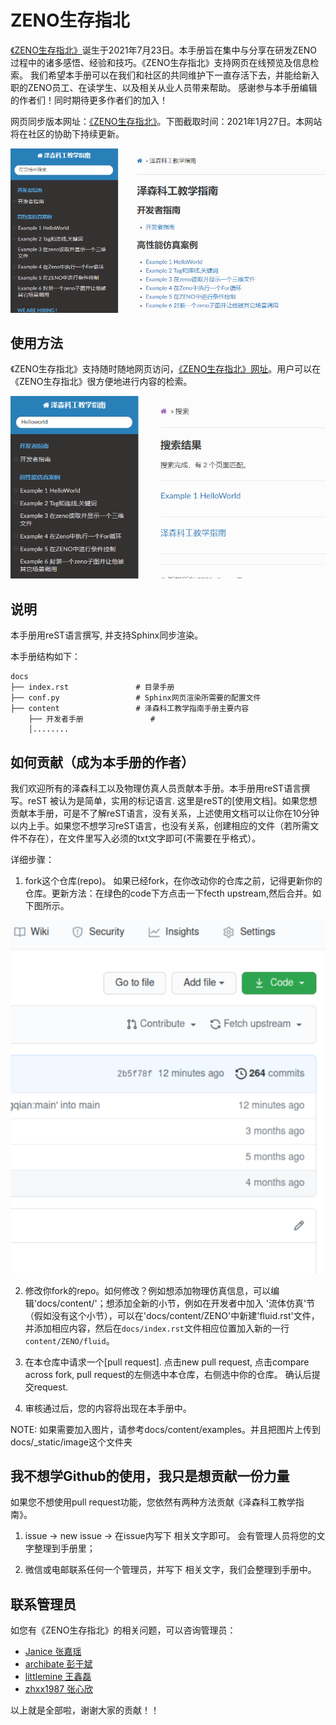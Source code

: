 # ZENO生存指北
[《ZENO生存指北》](https://zenustech-documentation.readthedocs.io/zh/latest/)诞生于2021年7月23日。本手册旨在集中与分享在研发ZENO过程中的诸多感悟、经验和技巧。《ZENO生存指北》支持网页在线预览及信息检索。 我们希望本手册可以在我们和社区的共同维护下一直存活下去，并能给新入职的ZENO员工、在读学生、以及相关从业人员带来帮助。 感谢参与本手册编辑的作者们！同时期待更多作者们的加入！ 

网页同步版本网址：[《ZENO生存指北》](https://zenustech-documentation.readthedocs.io/zh/latest/)。下图截取时间：2021年1月27日。本网站将在社区的协助下持续更新。 

![《ZENO生存指北》](docs/_static/image/website.png)

## 使用方法
《ZENO生存指北》支持随时随地网页访问，[《ZENO生存指北》网址](https://zenustech-documentation.readthedocs.io/zh/latest/)。用户可以在《ZENO生存指北》很方便地进行内容的检索。 

![ZENO生存指北检索](docs/_static/image/search.png)


## 说明
本手册用reST语言撰写, 并支持Sphinx同步渲染。 

本手册结构如下：

    docs
    ├── index.rst               # 目录手册
    ├── conf.py                 # Sphinx网页渲染所需要的配置文件
    ├── content                 # 泽森科工教学指南手册主要内容
        ├── 开发者手册               # 
        │........

    
## 如何贡献（成为本手册的作者）
我们欢迎所有的泽森科工以及物理仿真人员贡献本手册。本手册用reST语言撰写。reST 被认为是简单，实用的标记语言. 这里是reST的[使用文档]。如果您想贡献本手册，可是不了解reST语言，没有关系，上述使用文档可以让你在10分钟以内上手。如果您不想学习reST语言，也没有关系，创建相应的文件（若所需文件不存在），在文件里写入必须的txt文字即可(不需要在乎格式）。  

详细步骤：

1. fork这个仓库(repo)。 如果已经fork，在你改动你的仓库之前，记得更新你的仓库。更新方法：在绿色的code下方点击一下fecth upstream,然后合并。如下图所示。

![更新你的本地仓库](docs/_static/image/renew_repo.png)

2. 修改你fork的repo。如何修改？例如想添加物理仿真信息，可以编辑'docs/content/'；想添加全新的小节，例如在开发者中加入 '流体仿真'节（假如没有这个小节），可以在'docs/content/ZENO'中新建'fluid.rst'文件，并添加相应内容，然后在`docs/index.rst`文件相应位置加入新的一行`content/ZENO/fluid`。  

3. 在本仓库中请求一个[pull request]. 点击new pull request, 点击compare across fork, pull request的左侧选中本仓库，右侧选中你的仓库。 确认后提交request. 

4. 审核通过后，您的内容将出现在本手册中。

 
NOTE: 如果需要加入图片，请参考docs/content/examples。并且把图片上传到docs/_static/image这个文件夹


## 我不想学Github的使用，我只是想贡献一份力量
如果您不想使用pull request功能，您依然有两种方法贡献《泽森科工教学指南》。

1. issue -> new issue -> 在issue内写下 相关文字即可。 会有管理人员将您的文字整理到手册里； 

2. 微信或电邮联系任何一个管理员，并写下 相关文字，我们会整理到手册中。 


## 联系管理员
如您有《ZENO生存指北》的相关问题，可以咨询管理员：  
* [Janice 张嘉瑶 ](https://github.com/jiayaozhang)
* [archibate 彭于斌](https://github.com/archibate)
* [littlemine 王鑫磊](https://github.com/littlemine)
* [zhxx1987 张心欣](https://github.com/zhxx1987)

以上就是全部啦，谢谢大家的贡献！！



